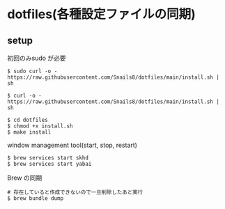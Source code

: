 # dotfiles(各種設定ファイルの同期)
## setup
初回のみsudo が必要
```shell
$ sudo curl -o - https://raw.githubusercontent.com/Snails8/dotfiles/main/install.sh | sh
```

```shell
$ curl -o - https://raw.githubusercontent.com/Snails8/dotfiles/main/install.sh | sh
```
```
$ cd dotfiles
$ chmod +x install.sh
$ make install
```

window management tool(start, stop, restart)
```shell
$ brew services start skhd
$ brew services start yabai
```

Brew の同期
```shell
# 存在していると作成できないので一旦削除したあと実行
$ brew bundle dump
```
